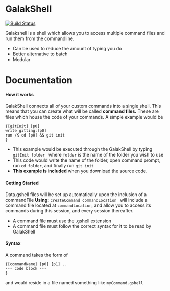 # GalakShell
[![Build Status](https://travis-ci.org/joemccann/dillinger.svg?branch=master)](https://travis-ci.org/joemccann/dillinger)

Galakshell is a shell which allows you to access multiple command files and run them from the commandline. 
  - Can be used to reduce the amount of typing you do
  - Better alternative to batch
  - Modular

# Documentation
#### How it works
GalakShell connects all of your custom commands into a single shell. This means that you can create what will be called **command files.** These are files which house the code of your commands. A simple example would be
```
{[gitInit] [p0]
write gitting:[p0]
run /K cd [p0] && git init
}
```
- This example would be executed through the GalakShell by typing `gitInit folder ` where `folder` is the name of the folder you wish to use
- This code would write the name of the folder, open command prompt, run `cd folder`, and finally run `git init`
- **This example is included** when you download the source code.
#### Getting Started
Data.gshell files will be set up automatically upon the inclusion of a commandFile
**Using:**
`createCommand commandLocation `
will include a command file located at `commandLocation`, and allow you to access its commands during this session, and every session thereafter.
- A command file must use the .gshell extension
- A command file must follow the correct syntax for it to be read by GalakShell
#### Syntax
A command takes the form of
```
{[commandName] [p0] [p1] ..
--- code block ---
}
```
and would reside in a file named something like `myCommand.gshell`